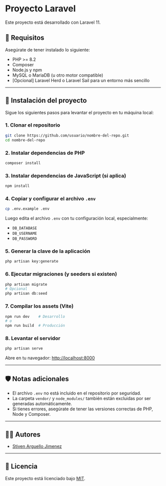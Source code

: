 # Proyecto Laravel

Este proyecto está desarrollado con Laravel 11.

## 🚀 Requisitos

Asegúrate de tener instalado lo siguiente:

* PHP >= 8.2
* Composer
* Node.js y npm
* MySQL o MariaDB (u otro motor compatible)
* \[Opcional] Laravel Herd o Laravel Sail para un entorno más sencillo

---

## 📆 Instalación del proyecto

Sigue los siguientes pasos para levantar el proyecto en tu máquina local:

### 1. Clonar el repositorio

```bash
git clone https://github.com/usuario/nombre-del-repo.git
cd nombre-del-repo
```

### 2. Instalar dependencias de PHP

```bash
composer install
```

### 3. Instalar dependencias de JavaScript (si aplica)

```bash
npm install
```

### 4. Copiar y configurar el archivo `.env`

```bash
cp .env.example .env
```

Luego edita el archivo `.env` con tu configuración local, especialmente:

* `DB_DATABASE`
* `DB_USERNAME`
* `DB_PASSWORD`

### 5. Generar la clave de la aplicación

```bash
php artisan key:generate
```

### 6. Ejecutar migraciones (y seeders si existen)

```bash
php artisan migrate
# Opcional
php artisan db:seed
```

### 7. Compilar los assets (Vite)

```bash
npm run dev    # Desarrollo
# o
npm run build  # Producción
```

### 8. Levantar el servidor

```bash
php artisan serve
```

Abre en tu navegador: [http://localhost:8000](http://localhost:8000)

---

## 🛡️ Notas adicionales

* El archivo `.env` no está incluido en el repositorio por seguridad.
* La carpeta `vendor/` y `node_modules/` también están excluidas por ser generadas automáticamente.
* Si tienes errores, asegúrate de tener las versiones correctas de PHP, Node y Composer.

---

## 🧑‍💻 Autores

* [Stiven Arguello Jimenez]()

---

## 📝 Licencia

Este proyecto está licenciado bajo [MIT](LICENSE).


